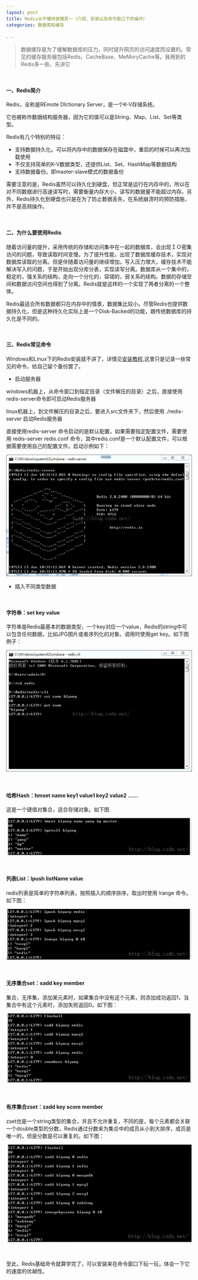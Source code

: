 ```yaml
---
layout: post
title: Redis从不懂待装懂其一（介绍、安装以及命令窗口下的操作）
categories: 数据库和缓存

---
```


>数据缓存是为了缓解数据库的压力，同时提升网页的访问速度而设置的。常见的缓存服务器包括Redis、CacheBase、MeMoryCache等。我用到的Redis多一些，先讲它

<br/>

#### 一、Redis简介
Redis，全称是REmote DIctionary Server，是一个K-V存储系统。 

它也被称作数据结构服务器，因为它的值可以是String、Map、List、Set等类型。 

Redis有几个特别的特征：

* 支持数据持久化。可以将内存中的数据保存在磁盘中，重启的时候可以再次加载使用
* 不仅支持简单的K-V数据类型，还提供List、Set、HashMap等数据结构
* 支持数据备份。即master-slave模式的数据备份


需要注意的是，Redis虽然可以持久化到硬盘，但正常是运行在内存中的，所以在对不同数据进行高速读写时，需要衡量内存大小，读写的数据量不能超过内存。另外，Redis持久化到硬盘也只是在为了防止数据丢失，在系统崩溃时的预防措施，并不是高频操作。


<br/>


#### 二、为什么要使用Redis

随着访问量的提升，采用传统的存储和访问集中在一起的数据库，会出现ＩＯ密集访问的问题，导致读取时间变慢。为了提升性能，出现了数据库缓存技术，实现对数据库读取的分离。但是伴随着访问量的继续增加，写入压力增大，缓存技术不能解决写入的问题，于是开始出现分库分表，实现读写分离。数据库从一个集中的，稳定的，强关系的结构，走向一个分化的，容错的，弱关系的结构。数据的存储空间和数据访问空间也得到了分离。Redis就是这样的一个实现了两者分离的一个整体。

Redis最适合所有数据都只在内存中的情景，数据集比较小。尽管Redis也提供数据持久化，但是这种持久化实际上是一个Disk-Backed的功能，跟传统数据库的持久化是不同的。


<br/>


#### 三、Redis常见命令

Windows和Linux下的Redis安装就不讲了，详情见[安装教程](http://www.runoob.com/redis/redis-install.html),这里只是记录一些常见的命令，给自己留个备份罢了。

* 启动服务器

windows机器上，从命令窗口到指定目录（文件解压的目录）之后，直接使用redis-server命令即可启动Redis服务器

linux机器上，到文件解压的目录之后，要进入src文件夹下，然后使用 ./redis-server 启动Redis服务器

直接使用redis-server 命令启动的是默认配置，如果需要指定配置文件，需要使用 redis-server  redis.conf 命令，其中redis.conf是一个默认配置文件，可以根据需要使用自己的配置文件。启动示例如下： 

![](/images/pages/database/redis_start.png)

* 插入不同类型数据

<br/>

####  字符串：set key value  

字符串是Redis最基本的数据类型，一个key对应一个value，Redis的string中可以包含任何数据，比如JPG图片或者序列化的对象。调用时使用get key。如下图例子：

![](/images/pages/database/setkv.png)

<br/>

####  哈希Hash：hmset  name  key1 value1 key2 value2 ......  

 
这是一个键值对集合，适合存储对象。如下图

![](/images/pages/database/hashset.png)

<br/>

####  列表List：lpush listName value    

redis列表是简单的字符串列表，按照插入的顺序排序。取出时使用 lrange 命令。如下图：

![](/images/pages/database/Redis_list.png)

<br/>

####  无序集合set：sadd key member  

集合，无序集，添加某元素时，如果集合中没有这个元素，则添加成功返回1，当集合中有这个元素时，添加失败返回0。如下图：

![](/images/pages/database/Redis_set.png)

<br/>

####  有序集合zset：zadd key score member    

zset也是一个string类型的集合，并且不允许重复，不同的是，每个元素都会关联一个double类型的分数，Redis通过分数来为集合中的成员从小到大排序，成员是唯一的，但是分数是可以重复的。如下图：

![](/images/pages/database/Redis_zset.png) 

<br/>

至此，Redis基础命令就算学完了，可以安装来在命令窗口下玩一玩，体会一下它的速度的优越性。
